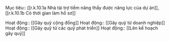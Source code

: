 

Mục tiêu:: [[r.k.10.1a Nhà tài trợ tiềm năng thấy được năng lực của dự án]], [[r.k.10.1b Có thời gian làm hồ sơ]]

Hoạt động:: [[Gây quỹ cộng đồng]]
Hoạt động:: [[Gây quỹ từ doanh nghiệp]]
Hoạt động:: [[Gây quỹ từ các quỹ phát triển]]
Hoạt động:: [[Lên kế hoạch gây quỹ]]